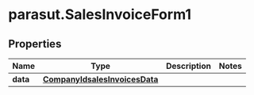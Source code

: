# parasut.SalesInvoiceForm1

## Properties
Name | Type | Description | Notes
------------ | ------------- | ------------- | -------------
**data** | [**CompanyIdsalesInvoicesData**](CompanyIdsalesInvoicesData.md) |  | 


